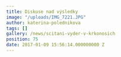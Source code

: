```yaml
---
title: Diskuse nad výsledky
image: "/uploads/IMG_7221.JPG"
author: katerina-polednikova
tags: []
gallery: /news/scitani-vyder-v-krkonosich
position: 75
date: 2017-01-09 15:56:14.000000000 Z
---
```

